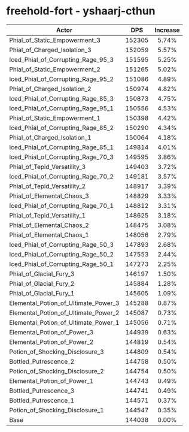 # freehold-fort - yshaarj-cthun
| Actor | DPS | Increase |
|---|:---:|:---:|
|Phial_of_Static_Empowerment_3|152305|5.74%|
|Phial_of_Charged_Isolation_3|152059|5.57%|
|Iced_Phial_of_Corrupting_Rage_95_3|151595|5.25%|
|Phial_of_Static_Empowerment_2|151265|5.02%|
|Iced_Phial_of_Corrupting_Rage_95_2|151086|4.89%|
|Phial_of_Charged_Isolation_2|150974|4.82%|
|Iced_Phial_of_Corrupting_Rage_85_3|150873|4.75%|
|Iced_Phial_of_Corrupting_Rage_95_1|150556|4.53%|
|Phial_of_Static_Empowerment_1|150398|4.42%|
|Iced_Phial_of_Corrupting_Rage_85_2|150290|4.34%|
|Phial_of_Charged_Isolation_1|150064|4.18%|
|Iced_Phial_of_Corrupting_Rage_85_1|149814|4.01%|
|Iced_Phial_of_Corrupting_Rage_70_3|149595|3.86%|
|Phial_of_Tepid_Versatility_3|149403|3.72%|
|Iced_Phial_of_Corrupting_Rage_70_2|149181|3.57%|
|Phial_of_Tepid_Versatility_2|148917|3.39%|
|Phial_of_Elemental_Chaos_3|148829|3.33%|
|Iced_Phial_of_Corrupting_Rage_70_1|148812|3.31%|
|Phial_of_Tepid_Versatility_1|148625|3.18%|
|Phial_of_Elemental_Chaos_2|148475|3.08%|
|Phial_of_Elemental_Chaos_1|148056|2.79%|
|Iced_Phial_of_Corrupting_Rage_50_3|147893|2.68%|
|Iced_Phial_of_Corrupting_Rage_50_2|147553|2.44%|
|Iced_Phial_of_Corrupting_Rage_50_1|147273|2.25%|
|Phial_of_Glacial_Fury_3|146197|1.50%|
|Phial_of_Glacial_Fury_2|145884|1.28%|
|Phial_of_Glacial_Fury_1|145605|1.09%|
|Elemental_Potion_of_Ultimate_Power_3|145288|0.87%|
|Elemental_Potion_of_Ultimate_Power_2|145087|0.73%|
|Elemental_Potion_of_Ultimate_Power_1|145056|0.71%|
|Elemental_Potion_of_Power_3|144939|0.63%|
|Elemental_Potion_of_Power_2|144819|0.54%|
|Potion_of_Shocking_Disclosure_3|144809|0.54%|
|Bottled_Putrescence_2|144758|0.50%|
|Potion_of_Shocking_Disclosure_2|144754|0.50%|
|Elemental_Potion_of_Power_1|144743|0.49%|
|Bottled_Putrescence_3|144741|0.49%|
|Bottled_Putrescence_1|144571|0.37%|
|Potion_of_Shocking_Disclosure_1|144547|0.35%|
|Base|144038|0.00%|
